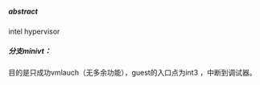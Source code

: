 ##### abstract  

intel hypervisor 



##### 分支minivt：

目的是只成功vmlauch（无多余功能），guest的入口点为int3 ，中断到调试器。





